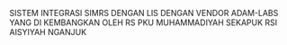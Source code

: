 SISTEM INTEGRASI SIMRS DENGAN LIS DENGAN VENDOR ADAM-LABS
YANG DI KEMBANGKAN OLEH
RS PKU MUHAMMADIYAH SEKAPUK
RSI AISYIYAH NGANJUK
